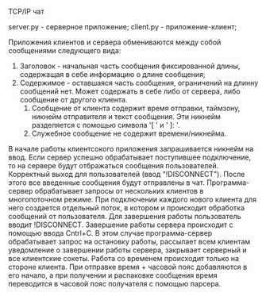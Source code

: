 TCP/IP чат

server.py - серверное приложение;
сlient.py - приложение-клиент;

Приложения клиентов и сервера обмениваются между собой сообщениями следующего вида:
1. Заголовок - начальная часть сообщения фиксированной длины, содержащая в себе информацию о длине сообщения;
2. Содержимое - оставшаяся часть сообщения, ограничений на длинну сообщений нет. Может содержать в себе либо от сервера, либо сообщение от другого клиента.
    1. Сообщение от клиента содержит время отправки, таймзону, никнейм отправителя и текст сообщения. Эти никнейм разделяется с помощью символа '[ ' и ' ]: '.
    2. Служебное сообщение не содержит времени/никнейма.

В начале работы клиентсокого приложения запрашивается никнейм на ввод. Если сервер успешно обрабатывает поступившее подключение, то на сервере будут отбражаться сообщения пользователей.  Корректный выход для пользователей (ввод "!DISCONNECT").
После этого все введенные сообщения будут отправлены в чат.
Программа-сервер обрабатывает запросы от нескольких клиентов в многопоточном режиме. При подключении каждого
нового клиента для него создается отдельный поток, в котором и происходит обработка сообщений от пользователя.
Для завершения работы пользователь вводит !DISCONNECT.
Завершение работы сервера происходит с помощью ввода Cntrl+C.
В этом случае программа-сервер обрабатывает запрос на остановку работы, рассылает всем клиентам уведомление о завершении работы сервера, закрывает серверный и все клиентские сокеты.
Работа со временем происходит только на стороне клиента. 
При отправке время + часовой пояс добавляются в его начало, а при получении и распаковке сообщения время переводится в часовой пояс получателя c помощью парсера.
